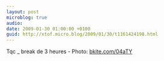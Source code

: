 ```yaml
---
layout: post
microblog: true
audio: 
date: 2009-01-30 01:00:00 +0100
guid: http://xtof.micro.blog/2009/01/30/t1161424198.html
---
```

Tqc _ break de 3 heures - Photo: [bkite.com/04aTY](http://bkite.com/04aTY)
